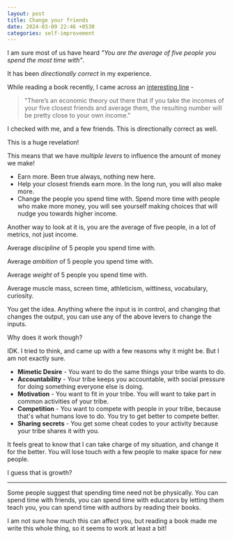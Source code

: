```yaml
---
layout: post
title: Change your friends
date: 2024-03-09 22:46 +0530
categories: self-improvement
---
```


I am sure most of us have heard _"You are the average of five people you spend the most time with"_.

It has been _directionally correct_ in my experience.

While reading a book recently, I came across an [interesting line](https://www.goodreads.com/quotes/6751325-there-s-an-economic-theory-out-there-that-if-you-take) -

> "There’s an economic theory out there that if you take the incomes of your five closest friends and average them, the resulting number will be pretty close to your own income."

I checked with me, and a few friends. This is directionally correct as well.

This is a huge revelation!

This means that we have *multiple levers* to influence the amount of money we make!

* Earn more. Been true always, nothing new here.
* Help your closest friends earn more. In the long run, you will also make more.
* Change the people you spend time with. Spend more time with people who make more money, you will see yourself making choices that will nudge you towards higher income.

Another way to look at it is, you are the average of five people, in a lot of metrics, not just income.

Average _discipline_ of 5 people you spend time with.

Average _ambition_ of 5 people you spend time with.

Average _weight_ of 5 people you spend time with.

Average muscle mass, screen time, athleticism, wittiness, vocabulary, curiosity.

You get the idea. Anything where the input is in control, and changing that changes the output, you can use any of the above levers to change the inputs.

Why does it work though?

IDK. I tried to think, and came up with a few reasons why it might be. But I am not exactly sure.

* **Mimetic Desire** - You want to do the same things your tribe wants to do.
* **Accountability** - Your tribe keeps you accountable, with social pressure for doing something everyone else is doing.
* **Motivation** - You want to fit in your tribe. You will want to take part in common activities of your tribe.
* **Competition** - You want to compete with people in your tribe, because that's what humans love to do. You try to get better to compete better.
* **Sharing secrets** - You get some cheat codes to your activity because your tribe shares it with you.

It feels great to know that I can take charge of my situation, and change it for the better. You will lose touch with a few people to make space for new people.

I guess that is growth?

---

Some people suggest that spending time need not be physically. You can spend time with friends, you can spend time with educators by letting them teach you, you can spend time with authors by reading their books.

I am not sure how much this can affect you, but reading a book made me write this whole thing, so it seems to work at least a bit!
